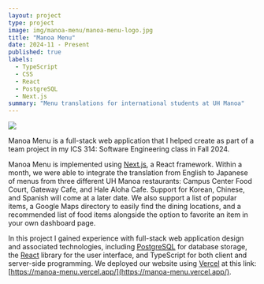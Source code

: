 ```yaml
---
layout: project
type: project
image: img/manoa-menu/manoa-menu-logo.jpg
title: "Manoa Menu"
date: 2024-11 - Present
published: true
labels:
  - TypeScript
  - CSS
  - React
  - PostgreSQL
  - Next.js
summary: "Menu translations for international students at UH Manoa"
---
```


<img class="img-fluid" src="../img/manoa-menu/landing-page.png">

Manoa Menu is a full-stack web application that I helped create as part of a team project in my ICS 314: Software Engineering class in Fall 2024.

Manoa Menu is implemented using [Next.js](https://nextjs.org/), a React framework. Within a month, we were able to integrate the translation from English to Japanese of menus from three different UH Manoa restaurants: Campus Center Food Court, Gateway Cafe, and Hale Aloha Cafe. Support for Korean, Chinese, and Spanish will come at a later date. We also support a list of popular items, a Google Maps directory to easily find the dining locations, and a recommended list of food items alongside the option to favorite an item in your own dashboard page.

In this project I gained experience with full-stack web application design and associated technologies, including [PostgreSQL](https://www.postgresql.org/) for database storage, the [React](https://react.dev/) library for the user interface, and TypeScript for both client and server-side programming. We deployed our website using [Vercel](https://vercel.com/) at this link: [https://manoa-menu.vercel.app/](https://manoa-menu.vercel.app/).
